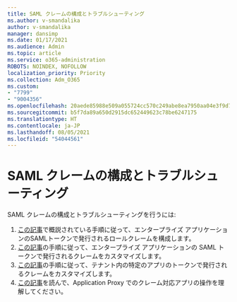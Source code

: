 ```yaml
---
title: SAML クレームの構成とトラブルシューティング
ms.author: v-smandalika
author: v-smandalika
manager: dansimp
ms.date: 01/17/2021
ms.audience: Admin
ms.topic: article
ms.service: o365-administration
ROBOTS: NOINDEX, NOFOLLOW
localization_priority: Priority
ms.collection: Adm_O365
ms.custom:
- "7799"
- "9004356"
ms.openlocfilehash: 20aede85988e509a055724cc570c249abe8ea7950aa04e3f9d728d0b4abf885c
ms.sourcegitcommit: b5f7da89a650d2915dc652449623c78be6247175
ms.translationtype: HT
ms.contentlocale: ja-JP
ms.lasthandoff: 08/05/2021
ms.locfileid: "54044561"
---
```

# <a name="configure-and-troubleshoot-saml-claims"></a>SAML クレームの構成とトラブルシューティング

SAML クレームの構成とトラブルシューティングを行うには:

1. [この記事](https://docs.microsoft.com/azure/active-directory/develop/active-directory-enterprise-app-role-management)で概説されている手順に従って、エンタープライズ アプリケーションのSAMLトークンで発行されるロールクレームを構成します。
2. [この記事](https://docs.microsoft.com/azure/active-directory/develop/active-directory-saml-claims-customization)の手順に従って、エンタープライズ アプリケーションの SAML トークンで発行されるクレームをカスタマイズします。
3. [この記事](https://docs.microsoft.com/azure/active-directory/develop/active-directory-claims-mapping)の手順に従って、テナント内の特定のアプリのトークンで発行されるクレームをカスタマイズします。
4. [この記事](https://docs.microsoft.com/azure/active-directory/manage-apps/application-proxy-configure-for-claims-aware-applications)を読んで、Application Proxy でのクレーム対応アプリの操作を理解してください。